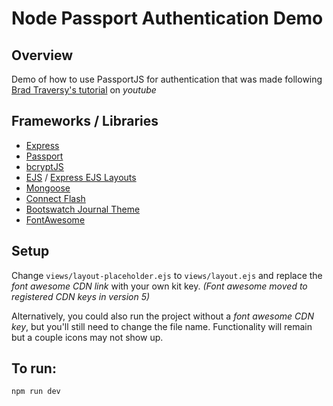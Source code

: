 # Node Passport Authentication Demo

## Overview
Demo of how to use PassportJS for authentication that was made following [Brad Traversy's tutorial](https://www.youtube.com/watch?v=6FOq4cUdH8k) on *youtube*

## Frameworks / Libraries
- [Express](https://expressjs.com/)
- [Passport](http://www.passportjs.org/)
- [bcryptJS](https://www.npmjs.com/package/bcryptjs) 
- [EJS](https://ejs.co/) / [Express EJS Layouts](https://www.npmjs.com/package/express-ejs-layouts)
- [Mongoose](https://mongoosejs.com/)
- [Connect Flash](https://www.npmjs.com/package/connect-flash)
- [Bootswatch Journal Theme](https://bootswatch.com/journal/)
- [FontAwesome](https://fontawesome.com/start)

## Setup
Change `views/layout-placeholder.ejs` to `views/layout.ejs` and replace the *font awesome CDN link* with your own kit key. *(Font awesome moved to registered CDN keys in version 5)*

Alternatively, you could also run the project without a *font awesome CDN key*, but you'll still need to change the file name. Functionality will remain but a couple icons may not show up. 

## To run:
`npm run dev`